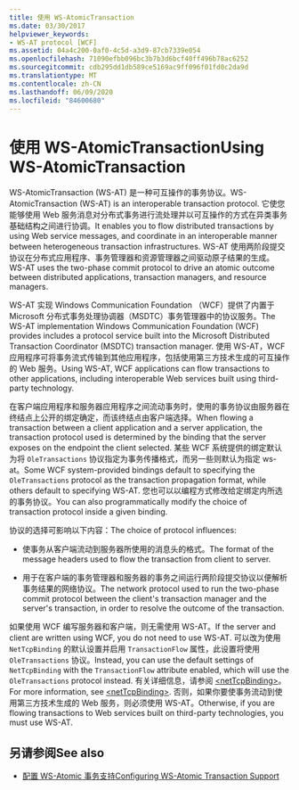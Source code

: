 ```yaml
---
title: 使用 WS-AtomicTransaction
ms.date: 03/30/2017
helpviewer_keywords:
- WS-AT protocol [WCF]
ms.assetid: 04a4c200-0af0-4c5d-a3d9-87cb7339e054
ms.openlocfilehash: 71090efbb096bc3b7b3d6bcf40ff496b78ac6252
ms.sourcegitcommit: cdb295dd1db589ce5169ac9ff096f01fd0c2da9d
ms.translationtype: MT
ms.contentlocale: zh-CN
ms.lasthandoff: 06/09/2020
ms.locfileid: "84600680"
---
```

# <a name="using-ws-atomictransaction"></a><span data-ttu-id="97d68-102">使用 WS-AtomicTransaction</span><span class="sxs-lookup"><span data-stu-id="97d68-102">Using WS-AtomicTransaction</span></span>
<span data-ttu-id="97d68-103">WS-AtomicTransaction (WS-AT) 是一种可互操作的事务协议。</span><span class="sxs-lookup"><span data-stu-id="97d68-103">WS-AtomicTransaction (WS-AT) is an interoperable transaction protocol.</span></span> <span data-ttu-id="97d68-104">它使您能够使用 Web 服务消息对分布式事务进行流处理并以可互操作的方式在异类事务基础结构之间进行协调。</span><span class="sxs-lookup"><span data-stu-id="97d68-104">It enables you to flow distributed transactions by using Web service messages, and coordinate in an interoperable manner between heterogeneous transaction infrastructures.</span></span> <span data-ttu-id="97d68-105">WS-AT 使用两阶段提交协议在分布式应用程序、事务管理器和资源管理器之间驱动原子结果的生成。</span><span class="sxs-lookup"><span data-stu-id="97d68-105">WS-AT uses the two-phase commit protocol to drive an atomic outcome between distributed applications, transaction managers, and resource managers.</span></span>  
  
 <span data-ttu-id="97d68-106">WS-AT 实现 Windows Communication Foundation （WCF）提供了内置于 Microsoft 分布式事务处理协调器（MSDTC）事务管理器中的协议服务。</span><span class="sxs-lookup"><span data-stu-id="97d68-106">The WS-AT implementation Windows Communication Foundation (WCF) provides includes a protocol service built into the Microsoft Distributed Transaction Coordinator (MSDTC) transaction manager.</span></span> <span data-ttu-id="97d68-107">使用 WS-AT，WCF 应用程序可将事务流式传输到其他应用程序，包括使用第三方技术生成的可互操作的 Web 服务。</span><span class="sxs-lookup"><span data-stu-id="97d68-107">Using WS-AT, WCF applications can flow transactions to other applications, including interoperable Web services built using third-party technology.</span></span>  
  
 <span data-ttu-id="97d68-108">在客户端应用程序和服务器应用程序之间流动事务时，使用的事务协议由服务器在终结点上公开的绑定确定，而该终结点由客户端选择。</span><span class="sxs-lookup"><span data-stu-id="97d68-108">When flowing a transaction between a client application and a server application, the transaction protocol used is determined by the binding that the server exposes on the endpoint the client selected.</span></span> <span data-ttu-id="97d68-109">某些 WCF 系统提供的绑定默认为将 `OleTransactions` 协议指定为事务传播格式，而另一些则默认为指定 ws-at。</span><span class="sxs-lookup"><span data-stu-id="97d68-109">Some WCF system-provided bindings default to specifying the `OleTransactions` protocol as the transaction propagation format, while others default to specifying WS-AT.</span></span> <span data-ttu-id="97d68-110">您也可以以编程方式修改给定绑定内所选的事务协议。</span><span class="sxs-lookup"><span data-stu-id="97d68-110">You can also programmatically modify the choice of transaction protocol inside a given binding.</span></span>  
  
 <span data-ttu-id="97d68-111">协议的选择可影响以下内容：</span><span class="sxs-lookup"><span data-stu-id="97d68-111">The choice of protocol influences:</span></span>  
  
- <span data-ttu-id="97d68-112">使事务从客户端流动到服务器所使用的消息头的格式。</span><span class="sxs-lookup"><span data-stu-id="97d68-112">The format of the message headers used to flow the transaction from client to server.</span></span>  
  
- <span data-ttu-id="97d68-113">用于在客户端的事务管理器和服务器的事务之间运行两阶段提交协议以便解析事务结果的网络协议。</span><span class="sxs-lookup"><span data-stu-id="97d68-113">The network protocol used to run the two-phase commit protocol between the client's transaction manager and the server's transaction, in order to resolve the outcome of the transaction.</span></span>  
  
 <span data-ttu-id="97d68-114">如果使用 WCF 编写服务器和客户端，则无需使用 WS-AT。</span><span class="sxs-lookup"><span data-stu-id="97d68-114">If the server and client are written using WCF, you do not need to use WS-AT.</span></span> <span data-ttu-id="97d68-115">可以改为使用 `NetTcpBinding` 的默认设置并启用 `TransactionFlow` 属性，此设置将使用 `OleTransactions` 协议。</span><span class="sxs-lookup"><span data-stu-id="97d68-115">Instead, you can use the default settings of `NetTcpBinding` with the `TransactionFlow` attribute enabled, which will use the `OleTransactions` protocol instead.</span></span> <span data-ttu-id="97d68-116">有关详细信息，请参阅 [\<netTcpBinding>](../../configure-apps/file-schema/wcf/nettcpbinding.md)。</span><span class="sxs-lookup"><span data-stu-id="97d68-116">For more information, see [\<netTcpBinding>](../../configure-apps/file-schema/wcf/nettcpbinding.md).</span></span> <span data-ttu-id="97d68-117">否则，如果你要使事务流动到使用第三方技术生成的 Web 服务，则必须使用 WS-AT。</span><span class="sxs-lookup"><span data-stu-id="97d68-117">Otherwise, if you are flowing transactions to Web services built on third-party technologies, you must use WS-AT.</span></span>  
  
## <a name="see-also"></a><span data-ttu-id="97d68-118">另请参阅</span><span class="sxs-lookup"><span data-stu-id="97d68-118">See also</span></span>

- [<span data-ttu-id="97d68-119">配置 WS-Atomic 事务支持</span><span class="sxs-lookup"><span data-stu-id="97d68-119">Configuring WS-Atomic Transaction Support</span></span>](configuring-ws-atomic-transaction-support.md)
